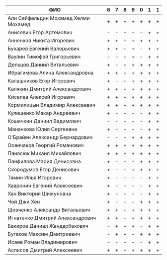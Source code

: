 |                ФИО                   | 6 | 7 | 8 | 9 | 0 | 1 | 1 |
|--------------------------------------|---|---|---|---|---|---|---|
| Али Сейфельдин Мохамед Хелми Мохамед | + | + | + | + | + | + | + |
| Анисевич Егор Артемович              | - | - | - | - | - | + | + |
| Анненков Никита Игоревич             | + | + | + | + | + | + | + |
| Бухарев Евгений Валерьевич           | + | + | + | + | - | + | + |
| Ваулин Тимофей Григорьевич           | - | - | - | + | - | + | + |
| Дельцов Даниил Витальевич            | + | - | + | + | + | + | + |
| Ибрагимова Алина Александровна       | + | + | + | + | + | + | + |
| Калашников Егор Игоревич             | + | - | + | + | + | + | + |
| Калякин Дмитрий Александрович        | + | + | + | + | + | + | + |
| Киселев Алексей Игоревич             | + | + | + | + | + | + | + |
| Кормилицын Владимир Алексеевич       | + | + | + | + | + | + | + |
| Кулишенко Макар Андреевич            | + | - | - | - | - | + | + |
| Кошечкин Даниил Вадимович            | - | - | - | - | - | + | + |
| Мананкова Юлия Сергеевна             | + | - | - | - | - | + | + |
| О'Брайен Александр Бернардович       | - | - | - | + | + | + | + |
| Осенчаков Георгий Романович          | + | + | + | + | + | + | + |
| Панасюк Михаил Михайлович            | + | + | + | + | + | + | + |
| Панфилова Мария Денисовна            | + | - | - | - | + | + | + |
| Скородумов Егор Денисович            | + | - | + | + | + | + | + |
| Тямин Илья Игоревич                  | + | - | - | - | - | + | + |
| Хавронич Евгений Алексеевич          | + | - | - | - | - | + | + |
| Хан Виктория Шижуновна               | + | - | - | - | - | + | + |
| Чой Джи Хен                          | + | - | - | - | + | + | + |
| Шевченко Александр Витальевич        | + | + | + | + | + | + | + |
| Игнатенко Дмитрий Александрович      | + | + | - | + | + | + | + |
| Бакиров Даниал Жандарбекович         | - | + | + | + | - | + | + |
| Бугаков Максим Дмитриевич            | - | + | + | - | + | + | + |
| Исаев Роман Владимирович             | - | - | - | - | - | + | + |
| Асписов Дмитрий Алексеевич           | + | + | + | + | + | + | + |